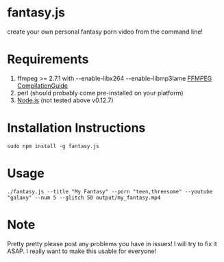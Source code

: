 # fantasy.js
create your own personal fantasy porn video from the command line!

# Requirements
1. ffmpeg >= 2.7.1 with --enable-libx264 --enable-libmp3lame [FFMPEG CompilationGuide
](https://trac.ffmpeg.org/wiki/CompilationGuide)
1. perl (should probably come pre-installed on your platform)
1. [Node.js](https://nodejs.org/en/) (not tested above v0.12.7)

# Installation Instructions

``sudo npm install -g fantasy.js``

# Usage

``./fantasy.js --title "My Fantasy" --porn "teen,threesome" --youtube "galaxy" --num 5 --glitch 50 output/my_fantasy.mp4``

# Note

Pretty pretty please post any problems you have in issues! I will try to fix it ASAP. I really want to make this usable for everyone!